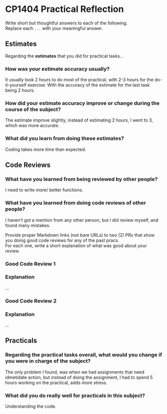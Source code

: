 # CP1404 Practical Reflection

Write short but thoughtful answers to each of the following.  
Replace each `...` with your meaningful answer.

## Estimates

Regarding the **estimates** that you did for practical tasks...

### How was your estimate accuracy usually?

It usually took 2 hours to do most of the practical, with 2-3 hours for the do-it-yourself exercise. With the accuracy
of the estimate for the last task being 2 hours.

### How did your estimate accuracy improve or change during the course of the subject?

The estimate improve slightly, instead of estimating 2 hours, I went to 3, which was more accurate.

### What did you learn from doing these estimates?

Coding takes more time than expected.

## Code Reviews

### What have you learned from being reviewed by other people?

I need to write more/ better functions.

### What have you learned from doing code reviews of other people?

I haven't got a mention from any other person, but I did review myself, and found many mistakes.

Provide proper Markdown links (not bare URLs) to two (2) PRs that show you doing good code reviews for any of the past
pracs.  
For each one, write a short explanation of what was good about your review.

### Good Code Review 1

[]()

### Explanation

...

### Good Code Review 2

[]()

### Explanation

...

## Practicals

### Regarding the **practical tasks** overall, what would you change if you were in charge of the subject?

The only problem I found, was when we had assignments that need idmetidate action, but instead of doing the assignment,
I had to spend 5 hours working on the practical, adds more stress.

### What did you do really well for practicals in this subject?

Understanding the code.
